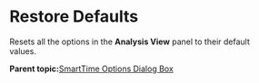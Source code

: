 # Restore Defaults

Resets all the options in the **Analysis View** panel to their default<br /> values.

**Parent topic:**[SmartTime Options Dialog Box](GUID-0E342BFD-075D-492F-9087-E125B356879B.md)

